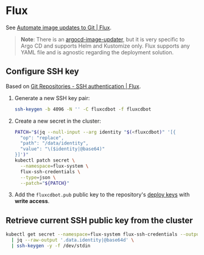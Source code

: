 # Flux

See [Automate image updates to Git | Flux](https://fluxcd.io/flux/guides/image-update/).

> **Note**: There is an [argocd-image-updater](https://github.com/argoproj-labs/argocd-image-updater),
> but it is very specific to Argo CD and supports Helm and Kustomize only.
> Flux supports any YAML file and is agnostic regarding the deployment solution.

## Configure SSH key

Based on [Git Repositories - SSH authentication | Flux](https://fluxcd.io/flux/components/source/gitrepositories/#ssh-authentication).

1. Generate a new SSH key pair:

   ```bash
   ssh-keygen -b 4096 -N '' -C fluxcdbot -f fluxcdbot
   ```

2. Create a new secret in the cluster:

   ```bash
   PATCH="$(jq --null-input --arg identity "$(<fluxcdbot)" '[{
     "op": "replace",
     "path": "/data/identity",
     "value": "\($identity|@base64)"
   }]')"
   kubectl patch secret \
     --namespace=flux-system \
     flux-ssh-credentials \
     --type=json \
     --patch="${PATCH}"
   ```

3. Add the `fluxcdbot.pub` public key to the repository's [deploy keys](https://docs.github.com/en/authentication/connecting-to-github-with-ssh/managing-deploy-keys#deploy-keys) with **write access**.

## Retrieve current SSH public key from the cluster

```bash
kubectl get secret --namespace=flux-system flux-ssh-credentials --output=json \
  | jq --raw-output '.data.identity|@base64d' \
  | ssh-keygen -y -f /dev/stdin
```
